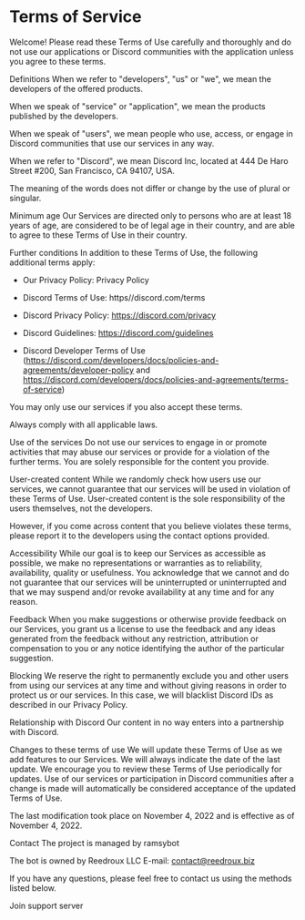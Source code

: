 # Terms of Service


Welcome! Please read these Terms of Use carefully and thoroughly and do not use our applications or Discord communities with the application unless you agree to these terms.

Definitions
When we refer to "developers", "us" or "we", we mean the developers of the offered products.

When we speak of "service" or "application", we mean the products published by the developers.

When we speak of "users", we mean people who use, access, or engage in Discord communities that use our services in any way.

When we refer to "Discord", we mean Discord Inc, located at 444 De Haro Street #200, San Francisco, CA 94107, USA.

The meaning of the words does not differ or change by the use of plural or singular.

Minimum age
Our Services are directed only to persons who are at least 18 years of age, are considered to be of legal age in their country, and are able to agree to these Terms of Use in their country.

Further conditions
In addition to these Terms of Use, the following additional terms apply:

- Our Privacy Policy: Privacy Policy

- Discord Terms of Use: https//discord.com/terms

- Discord Privacy Policy: https://discord.com/privacy

- Discord Guidelines: https://discord.com/guidelines

- Discord Developer Terms of Use (https://discord.com/developers/docs/policies-and-agreements/developer-policy and https://discord.com/developers/docs/policies-and-agreements/terms-of-service)

You may only use our services if you also accept these terms. 

Always comply with all applicable laws.

Use of the services
Do not use our services to engage in or promote activities that may abuse our services or provide for a violation of the further terms. You are solely responsible for the content you provide.

User-created content
While we randomly check how users use our services, we cannot guarantee that our services will be used in violation of these Terms of Use. User-created content is the sole responsibility of the users themselves, not the developers.

However, if you come across content that you believe violates these terms, please report it to the developers using the contact options provided.

Accessibility
While our goal is to keep our Services as accessible as possible, we make no representations or warranties as to reliability, availability, quality or usefulness. You acknowledge that we cannot and do not guarantee that our services will be uninterrupted or uninterrupted and that we may suspend and/or revoke availability at any time and for any reason.

Feedback
When you make suggestions or otherwise provide feedback on our Services, you grant us a license to use the feedback and any ideas generated from the feedback without any restriction, attribution or compensation to you or any notice identifying the author of the particular suggestion.

Blocking
We reserve the right to permanently exclude you and other users from using our services at any time and without giving reasons in order to protect us or our services. In this case, we will blacklist Discord IDs as described in our Privacy Policy. 

Relationship with Discord
Our content in no way enters into a partnership with Discord.

Changes to these terms of use
We will update these Terms of Use as we add features to our Services. We will always indicate the date of the last update. We encourage you to review these Terms of Use periodically for updates. Use of our services or participation in Discord communities after a change is made will automatically be considered acceptance of the updated Terms of Use.

The last modification took place on November 4, 2022 and is effective as of November 4, 2022.

Contact
The project is managed by ramsybot

The bot is owned by Reedroux LLC
E-mail: contact@reedroux.biz

If you have any questions, please feel free to contact us using the methods listed below.

Join support server
